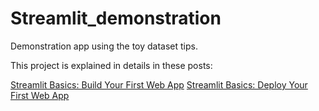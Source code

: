 # Streamlit_demonstration

Demonstration app using the toy dataset tips.

This project is explained in details in these posts:

[Streamlit Basics: Build Your First Web App](https://medium.com/gustavorsantos/streamlit-basics-build-your-first-web-app-ffd377a85666?sk=845cd08263f7beea98c3b65f1c04f132)
[Streamlit Basics: Deploy Your First Web App](https://medium.com/gustavorsantos/streamlit-basics-deploy-your-first-web-app-198934d6f7a0?sk=9fba9f7e4e16fe686c10e3265d4ba811)